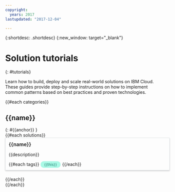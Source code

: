 ```yaml
---
copyright:
  years: 2017
lastupdated: "2017-12-04"

---
```


{:shortdesc: .shortdesc}
{:new_window: target="_blank"}

# Solution tutorials
{: #tutorials}

Learn how to build, deploy and scale real-world solutions on IBM Cloud. These guides provide step-by-step instructions on how to implement common patterns based on best practices and proven technologies.

<style>
    .solutionBox {
        margin: 0 10px 20px 0;
        padding: 10px;
        width: 100%;
        border: 1px #dfe3e6 solid;
        box-shadow: 0px 2px 4px 0px rgba(0,0,0,0.2);
    }
    .solutionBoxContainer {
    }
    .solutionBoxTitle {
      margin: 0rem;
      font-size: 16px;
      margin-bottom: 10px;
      font-weight: 600;
    }
    .tag-filter.category {
        background: #aaf9e6;
        color: #238070;
    }
    .tag-filter {
        padding: 3px 12px;
        font-size: 12px;
        margin-right: 1px;
        border-radius: 10px;
        white-space: nowrap;
    }
   .solutionBoxTitle a {
      text-decoration-line:none;
    }
</style>
<body>
{{#each categories}}
  <h2>{{name}}</h2>
  {: #{{anchor}} }
    <div class = "solutionBoxContainer">
    {{#each solutions}}
      <div class = "solutionBox">
          <div class="solutionBoxTitle">
            <a href = "{{url}}">{{name}}</a>
          </div>
          <p>{{description}}</p>
          {{#each tags}}
          <span class="tag-filter category">{{this}}</span>
          {{/each}}
      </div>
    {{/each}}
    </div>
{{/each}}
</body>
